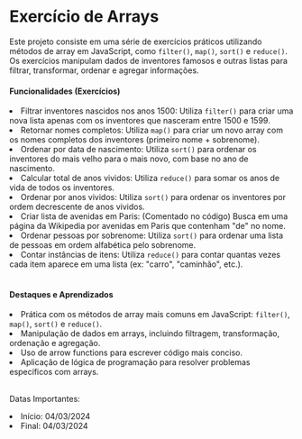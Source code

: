 <h1>Exercício de Arrays</h1>
<p>Este projeto consiste em uma série de exercícios práticos utilizando métodos de array em JavaScript, como <code>filter()</code>, <code>map()</code>, <code>sort()</code> e <code>reduce()</code>. Os exercícios manipulam dados de inventores famosos e outras listas para filtrar, transformar, ordenar e agregar informações.</p>

<h4>Funcionalidades (Exercícios)</h4>
<li>Filtrar inventores nascidos nos anos 1500: Utiliza <code>filter()</code> para criar uma nova lista apenas com os inventores que nasceram entre 1500 e 1599.</li>
<li>Retornar nomes completos: Utiliza <code>map()</code> para criar um novo array com os nomes completos dos inventores (primeiro nome + sobrenome).</li>
<li>Ordenar por data de nascimento: Utiliza <code>sort()</code> para ordenar os inventores do mais velho para o mais novo, com base no ano de nascimento.</li>
<li>Calcular total de anos vividos: Utiliza <code>reduce()</code> para somar os anos de vida de todos os inventores.</li>
<li>Ordenar por anos vividos: Utiliza <code>sort()</code> para ordenar os inventores por ordem decrescente de anos vividos.</li>
<li>Criar lista de avenidas em Paris: (Comentado no código) Busca em uma página da Wikipedia por avenidas em Paris que contenham "de" no nome.</li>
<li>Ordenar pessoas por sobrenome: Utiliza <code>sort()</code> para ordenar uma lista de pessoas em ordem alfabética pelo sobrenome.</li>
<li>Contar instâncias de itens: Utiliza <code>reduce()</code> para contar quantas vezes cada item aparece em uma lista (ex: "carro", "caminhão", etc.).</li>
<br/>

<h4>Destaques e Aprendizados</h4>
<li>Prática com os métodos de array mais comuns em JavaScript: <code>filter()</code>, <code>map()</code>, <code>sort()</code> e <code>reduce()</code>.</li>
<li>Manipulação de dados em arrays, incluindo filtragem, transformação, ordenação e agregação.</li>
<li>Uso de arrow functions para escrever código mais conciso.</li>
<li>Aplicação de lógica de programação para resolver problemas específicos com arrays.</li>

<br/>

Datas Importantes:
<li>Início: 04/03/2024</li>
<li>Final: 04/03/2024</li>
